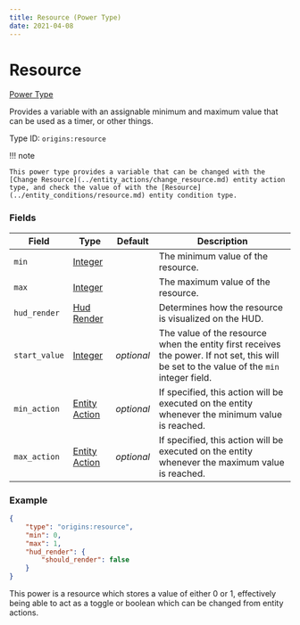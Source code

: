 ```yaml
---
title: Resource (Power Type)
date: 2021-04-08
---
```


# Resource

[Power Type](../power_types.md)

Provides a variable with an assignable minimum and maximum value that can be used as a timer, or other things.

Type ID: `origins:resource`

!!! note

    This power type provides a variable that can be changed with the [Change Resource](../entity_actions/change_resource.md) entity action type, and check the value of with the [Resource](../entity_conditions/resource.md) entity condition type.

### Fields

Field  | Type | Default | Description
-------|------|---------|-------------
`min` | [Integer](../data_types/integer.md) | | The minimum value of the resource.
`max` | [Integer](../data_types/integer.md) | | The maximum value of the resource.
`hud_render` | [Hud Render](../data_types/hud_render.md) | | Determines how the resource is visualized on the HUD.
`start_value` | [Integer](../data_types/integer.md) | _optional_ | The value of the resource when the entity first receives the power. If not set, this will be set to the value of the `min` integer field.
`min_action` | [Entity Action](../entity_actions.md) | _optional_ | If specified, this action will be executed on the entity whenever the minimum value is reached.
`max_action` | [Entity Action](../entity_actions.md) | _optional_ | If specified, this action will be executed on the entity whenever the maximum value is reached.

### Example
```json
{
    "type": "origins:resource",
    "min": 0,
	"max": 1,
	"hud_render": {
		"should_render": false
	}
}
```
This power is a resource which stores a value of either 0 or 1, effectively being able to act as a toggle or boolean which can be changed from entity actions.
